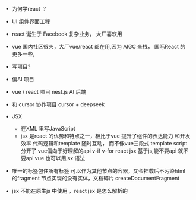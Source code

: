 - 为何学react ？
 - UI 组件界面工程
 - react  诞生于 Facebook 复杂业务， 大厂喜欢用
 - vue 国内社区很火，大厂vue/react 都在用,因为
 AIGC 全栈， 国际React 的更多一些,

- 写项目?
 - 偏AI 项目
 - vue / react 项目 nest.js AI 后端
 - 和 cursor 协作项目 cursor + deepseek

- JSX
  - 在XML 里写JavaScript
  - jsx 是react 的优势和特点之一，相比于vue 提升了组件的表达能力 和开发效率
    代码逻辑和template 随时互动， 而不像vue三段式 template script 分开了
    vue偏向于好理解的api v-if v-for react jsx 基于js,能不要api 就不要api
    vue 也可以用jsx 语法 
- 唯一的标签包住所有标签 可以作为其他节点的容器，又会挂载后不污染html的fragment 节点实现的没有实体，文档碎片 createDocumentFragment
- jsx 不能在原生js 中使用 ，react jsx 是怎么解析的


